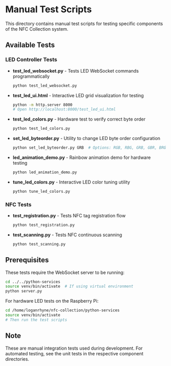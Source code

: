# Manual Test Scripts

This directory contains manual test scripts for testing specific components of the NFC Collection system.

## Available Tests

### LED Controller Tests

- **test_led_websocket.py** - Tests LED WebSocket commands programmatically
  ```bash
  python test_led_websocket.py
  ```

- **test_led_ui.html** - Interactive LED grid visualization for testing
  ```bash
  python -m http.server 8000
  # Open http://localhost:8000/test_led_ui.html
  ```

- **test_led_colors.py** - Hardware test to verify correct byte order
  ```bash
  python test_led_colors.py
  ```

- **set_led_byteorder.py** - Utility to change LED byte order configuration
  ```bash
  python set_led_byteorder.py GRB  # Options: RGB, RBG, GRB, GBR, BRG, BGR
  ```

- **led_animation_demo.py** - Rainbow animation demo for hardware testing
  ```bash
  python led_animation_demo.py
  ```

- **tune_led_colors.py** - Interactive LED color tuning utility
  ```bash
  python tune_led_colors.py
  ```

### NFC Tests

- **test_registration.py** - Tests NFC tag registration flow
  ```bash
  python test_registration.py
  ```

- **test_scanning.py** - Tests NFC continuous scanning
  ```bash
  python test_scanning.py
  ```

## Prerequisites

These tests require the WebSocket server to be running:
```bash
cd ../../python-services
source venv/bin/activate  # If using virtual environment
python server.py
```

For hardware LED tests on the Raspberry Pi:
```bash
cd /home/loganrhyne/nfc-collection/python-services
source venv/bin/activate
# Then run the test scripts
```

## Note

These are manual integration tests used during development. For automated testing, see the unit tests in the respective component directories.